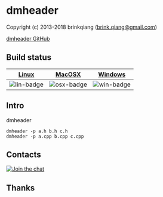 # dmheader

Copyright (c) 2013-2018 brinkqiang (brink.qiang@gmail.com)

[dmheader GitHub](https://github.com/brinkqiang/dmheader)

## Build status
| [Linux][lin-link] | [MacOSX][osx-link] | [Windows][win-link] |
| :---------------: | :----------------: | :-----------------: |
| ![lin-badge]      | ![osx-badge]       | ![win-badge]        |

[lin-badge]: https://travis-ci.org/brinkqiang/dmheader.svg?branch=master "Travis build status"
[lin-link]:  https://travis-ci.org/brinkqiang/dmheader "Travis build status"
[osx-badge]: https://travis-ci.org/brinkqiang/dmheader.svg?branch=master "Travis build status"
[osx-link]:  https://travis-ci.org/brinkqiang/dmheader "Travis build status"
[win-badge]: https://ci.appveyor.com/api/projects/status/github/brinkqiang/dmheader?branch=master&svg=true "AppVeyor build status"
[win-link]:  https://ci.appveyor.com/project/brinkqiang/dmheader "AppVeyor build status"

## Intro
dmheader
```
dmheader -p a.h b.h c.h
dmheader -p a.cpp b.cpp c.cpp
```
## Contacts
[![Join the chat](https://badges.gitter.im/brinkqiang/dmheader/Lobby.svg)](https://gitter.im/brinkqiang/dmheader)

## Thanks
